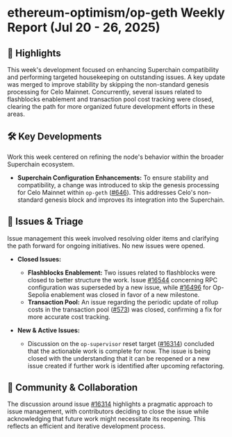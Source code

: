 # ethereum-optimism/op-geth Weekly Report (Jul 20 - 26, 2025)

## 🚀 Highlights
This week's development focused on enhancing Superchain compatibility and performing targeted housekeeping on outstanding issues. A key update was merged to improve stability by skipping the non-standard genesis processing for Celo Mainnet. Concurrently, several issues related to flashblocks enablement and transaction pool cost tracking were closed, clearing the path for more organized future development efforts in these areas.

## 🛠️ Key Developments
Work this week centered on refining the node's behavior within the broader Superchain ecosystem.

- **Superchain Configuration Enhancements:** To ensure stability and compatibility, a change was introduced to skip the genesis processing for Celo Mainnet within `op-geth` ([#646](https://github.com/ethereum-optimism/op-geth/pull/646)). This addresses Celo's non-standard genesis block and improves its integration into the Superchain.

## 🐛 Issues & Triage
Issue management this week involved resolving older items and clarifying the path forward for ongoing initiatives. No new issues were opened.

- **Closed Issues:**
    - **Flashblocks Enablement:** Two issues related to flashblocks were closed to better structure the work. Issue [#16544](https://github.com/ethereum-optimism/op-geth/issues/16544) concerning RPC configuration was superseded by a new issue, while [#16496](https://github.com/ethereum-optimism/op-geth/issues/16496) for Op-Sepolia enablement was closed in favor of a new milestone.
    - **Transaction Pool:** An issue regarding the periodic update of rollup costs in the transaction pool ([#573](https://github.com/ethereum-optimism/op-geth/issues/573)) was closed, confirming a fix for more accurate cost tracking.

- **New & Active Issues:**
    - Discussion on the `op-supervisor` reset target ([#16314](https://github.com/ethereum-optimism/op-geth/issues/16314)) concluded that the actionable work is complete for now. The issue is being closed with the understanding that it can be reopened or a new issue created if further work is identified after upcoming refactoring.

## 💬 Community & Collaboration
The discussion around issue [#16314](https://github.com/ethereum-optimism/op-geth/issues/16314) highlights a pragmatic approach to issue management, with contributors deciding to close the issue while acknowledging that future work might necessitate its reopening. This reflects an efficient and iterative development process.